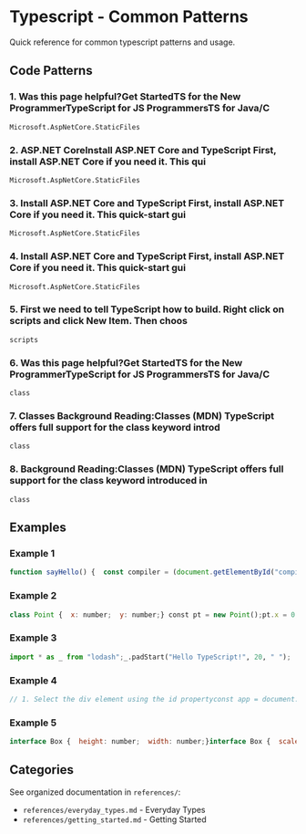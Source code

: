 # Typescript - Common Patterns

Quick reference for common typescript patterns and usage.

## Code Patterns

### 1. Was this page helpful?Get StartedTS for the New ProgrammerTypeScript for JS ProgrammersTS for Java/C

```
Microsoft.AspNetCore.StaticFiles
```

### 2. ASP.NET CoreInstall ASP.NET Core and TypeScript First, install ASP.NET Core if you need it. This qui

```
Microsoft.AspNetCore.StaticFiles
```

### 3. Install ASP.NET Core and TypeScript First, install ASP.NET Core if you need it. This quick-start gui

```
Microsoft.AspNetCore.StaticFiles
```

### 4. Install ASP.NET Core and TypeScript First, install ASP.NET Core if you need it. This quick-start gui

```
Microsoft.AspNetCore.StaticFiles
```

### 5. First we need to tell TypeScript how to build. Right click on scripts and click New Item. Then choos

```
scripts
```

### 6. Was this page helpful?Get StartedTS for the New ProgrammerTypeScript for JS ProgrammersTS for Java/C

```
class
```

### 7. Classes Background Reading:Classes (MDN) TypeScript offers full support for the class keyword introd

```
class
```

### 8. Background Reading:Classes (MDN) TypeScript offers full support for the class keyword introduced in 

```
class
```

## Examples

### Example 1

```javascript
function sayHello() {  const compiler = (document.getElementById("compiler") as HTMLInputElement)    .value;  const framework = (document.getElementById("framework") as HTMLInputElement)    .value;  return `Hello from ${compiler} and ${framework}!`;}
```

### Example 2

```javascript
class Point {  x: number;  y: number;} const pt = new Point();pt.x = 0;pt.y = 0;
```

### Example 3

```python
import * as _ from "lodash";_.padStart("Hello TypeScript!", 20, " ");
```

### Example 4

```javascript
// 1. Select the div element using the id propertyconst app = document.getElementById("app");// 2. Create a new <p></p> element programmaticallyconst p = document.createElement("p");// 3. Add the text contentp.textContent = "Hello, World!";// 4. Append the p element to the div elementapp?.appendChild(p);
```

### Example 5

```javascript
interface Box {  height: number;  width: number;}interface Box {  scale: number;}let box: Box = { height: 5, width: 6, scale: 10 };
```


## Categories

See organized documentation in `references/`:

- `references/everyday_types.md` - Everyday Types
- `references/getting_started.md` - Getting Started
